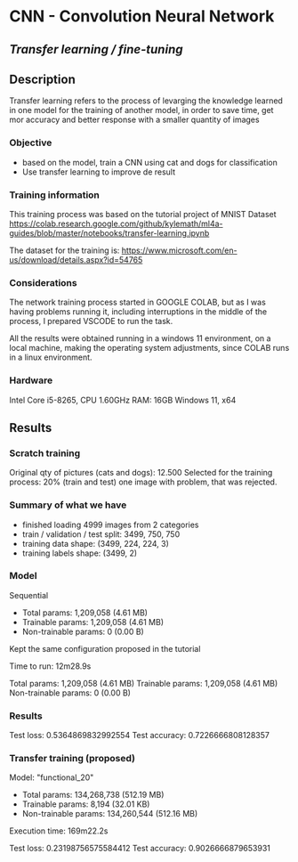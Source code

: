 # **CNN - Convolution Neural Network**
## *Transfer learning / fine-tuning*

## **Description**

Transfer learning refers to the process of levarging the knowledge learned in one model for the training of another model, in order to save time, get mor accuracy and better response with a smaller quantity of images

### Objective
- based on the model, train a CNN using cat and dogs for classification
- Use transfer learning to improve de result

### Training information

This training process was based on the tutorial project of MNIST Dataset
https://colab.research.google.com/github/kylemath/ml4a-guides/blob/master/notebooks/transfer-learning.ipynb 

The dataset for the training is:
https://www.microsoft.com/en-us/download/details.aspx?id=54765

### Considerations

The network training process started in GOOGLE COLAB, but as I was having problems running it, including interruptions in the middle of the process, I prepared VSCODE to run the task.

All the results were obtained running in a windows 11 environment, on a local machine, making the operating system adjustments, since COLAB runs in a linux environment.


### Hardware
Intel Core i5-8265, CPU 1.60GHz
RAM: 16GB
Windows 11, x64

## Results

### Scratch training

Original qty of pictures (cats and dogs): 12.500
Selected for the training process: 20% (train and test)
one image with problem, that was rejected.

### Summary of what we have
- finished loading 4999 images from 2 categories
- train / validation / test split: 3499, 750, 750
- training data shape:  (3499, 224, 224, 3)
- training labels shape:  (3499, 2)

### Model
Sequential
- Total params: 1,209,058 (4.61 MB)
- Trainable params: 1,209,058 (4.61 MB)
- Non-trainable params: 0 (0.00 B)

Kept the same configuration proposed in the tutorial

Time to run: 12m28.9s

 Total params: 1,209,058 (4.61 MB)
 Trainable params: 1,209,058 (4.61 MB)
 Non-trainable params: 0 (0.00 B)


### Results

Test loss: 0.5364869832992554
Test accuracy: 0.7226666808128357


### Transfer training (proposed)

Model: "functional_20"

- Total params: 134,268,738 (512.19 MB)
- Trainable params: 8,194 (32.01 KB)
- Non-trainable params: 134,260,544 (512.16 MB)

Execution time: 169m22.2s

Test loss: 0.23198756575584412
Test accuracy: 0.9026666879653931

